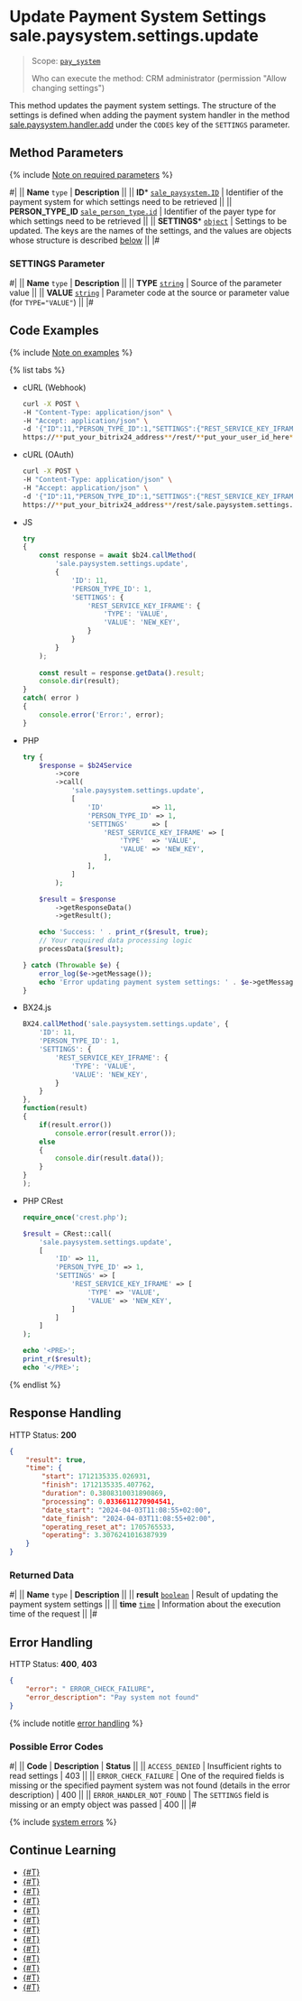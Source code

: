 # Update Payment System Settings sale.paysystem.settings.update

> Scope: [`pay_system`](../scopes/permissions.md)
>
> Who can execute the method: CRM administrator (permission "Allow changing settings")

This method updates the payment system settings. The structure of the settings is defined when adding the payment system handler in the method [sale.paysystem.handler.add](./sale-pay-system-handler-add.md) under the `CODES` key of the `SETTINGS` parameter.

## Method Parameters

{% include [Note on required parameters](../../_includes/required.md) %}

#|
|| **Name**
`type` | **Description** ||
|| **ID***
[`sale_paysystem.ID`](../sale/data-types.md) | Identifier of the payment system for which settings need to be retrieved
||
|| **PERSON_TYPE_ID**
[`sale_person_type.id`](../sale/data-types.md) | Identifier of the payer type for which settings need to be retrieved
||
|| **SETTINGS***
[`object`](../data-types.md) | Settings to be updated. The keys are the names of the settings, and the values are objects whose structure is described [below](#parametr-settings)
||
|#

### SETTINGS Parameter

#|
|| **Name**
`type` | **Description** ||
|| **TYPE**
[`string`](../data-types.md) | Source of the parameter value ||
|| **VALUE**
[`string`](../data-types.md) | Parameter code at the source or parameter value (for `TYPE="VALUE"`) ||
|#

## Code Examples

{% include [Note on examples](../../_includes/examples.md) %}

{% list tabs %}

- cURL (Webhook)

    ```bash
    curl -X POST \
    -H "Content-Type: application/json" \
    -H "Accept: application/json" \
    -d '{"ID":11,"PERSON_TYPE_ID":1,"SETTINGS":{"REST_SERVICE_KEY_IFRAME":{"TYPE":"VALUE","VALUE":"NEW_KEY"}}}' \
    https://**put_your_bitrix24_address**/rest/**put_your_user_id_here**/**put_your_webhook_here**/sale.paysystem.settings.update
    ```

- cURL (OAuth)

    ```bash
    curl -X POST \
    -H "Content-Type: application/json" \
    -H "Accept: application/json" \
    -d '{"ID":11,"PERSON_TYPE_ID":1,"SETTINGS":{"REST_SERVICE_KEY_IFRAME":{"TYPE":"VALUE","VALUE":"NEW_KEY"}},"auth":"**put_access_token_here**"}' \
    https://**put_your_bitrix24_address**/rest/sale.paysystem.settings.update
    ```

- JS

    ```js
    try
    {
    	const response = await $b24.callMethod(
    		'sale.paysystem.settings.update',
    		{
    			'ID': 11,
    			'PERSON_TYPE_ID': 1,
    			'SETTINGS': {
    				'REST_SERVICE_KEY_IFRAME': {
    					'TYPE': 'VALUE',
    					'VALUE': 'NEW_KEY',
    				}
    			}
    		}
    	);
    	
    	const result = response.getData().result;
    	console.dir(result);
    }
    catch( error )
    {
    	console.error('Error:', error);
    }
    ```

- PHP

    ```php
    try {
        $response = $b24Service
            ->core
            ->call(
                'sale.paysystem.settings.update',
                [
                    'ID'            => 11,
                    'PERSON_TYPE_ID' => 1,
                    'SETTINGS'      => [
                        'REST_SERVICE_KEY_IFRAME' => [
                            'TYPE'  => 'VALUE',
                            'VALUE' => 'NEW_KEY',
                        ],
                    ],
                ]
            );
    
        $result = $response
            ->getResponseData()
            ->getResult();
    
        echo 'Success: ' . print_r($result, true);
        // Your required data processing logic
        processData($result);
    
    } catch (Throwable $e) {
        error_log($e->getMessage());
        echo 'Error updating payment system settings: ' . $e->getMessage();
    }
    ```

- BX24.js

    ```js
    BX24.callMethod('sale.paysystem.settings.update', {
        'ID': 11,
        'PERSON_TYPE_ID': 1,
        'SETTINGS': {
            'REST_SERVICE_KEY_IFRAME': {
                'TYPE': 'VALUE',
                'VALUE': 'NEW_KEY',
            }
        }
    }, 
    function(result) 
    { 
        if(result.error()) 
            console.error(result.error()); 
        else 
        { 
            console.dir(result.data()); 
        } 
    } 
    );
    ```

- PHP CRest

    ```php
    require_once('crest.php');

    $result = CRest::call(
        'sale.paysystem.settings.update',
        [
            'ID' => 11,
            'PERSON_TYPE_ID' => 1,
            'SETTINGS' => [
                'REST_SERVICE_KEY_IFRAME' => [
                    'TYPE' => 'VALUE',
                    'VALUE' => 'NEW_KEY',
                ]
            ]
        ]
    );

    echo '<PRE>';
    print_r($result);
    echo '</PRE>';
    ```

{% endlist %}

## Response Handling

HTTP Status: **200**

```json
{
    "result": true,
    "time": {
        "start": 1712135335.026931,
        "finish": 1712135335.407762,
        "duration": 0.3808310031890869,
        "processing": 0.0336611270904541,
        "date_start": "2024-04-03T11:08:55+02:00",
        "date_finish": "2024-04-03T11:08:55+02:00",
        "operating_reset_at": 1705765533,
        "operating": 3.3076241016387939
    }
}
```

### Returned Data

#|
|| **Name**
`type` | **Description** ||
|| **result**
[`boolean`](../data-types.md) | Result of updating the payment system settings ||
|| **time**
[`time`](../data-types.md) | Information about the execution time of the request ||
|#

## Error Handling

HTTP Status: **400**, **403**

```json
{
    "error": " ERROR_CHECK_FAILURE",
    "error_description": "Pay system not found"
}
```

{% include notitle [error handling](../../_includes/error-info.md) %}

### Possible Error Codes

#|
|| **Code** | **Description** | **Status** ||
|| `ACCESS_DENIED` | Insufficient rights to read settings | 403 ||
|| `ERROR_CHECK_FAILURE` | One of the required fields is missing or the specified payment system was not found (details in the error description) | 400 ||
|| `ERROR_HANDLER_NOT_FOUND` | The `SETTINGS` field is missing or an empty object was passed | 400 ||
|#

{% include [system errors](../../_includes/system-errors.md) %}

## Continue Learning

- [{#T}](./sale-pay-system-handler-add.md)
- [{#T}](./sale-pay-system-handler-update.md)
- [{#T}](./sale-pay-system-handler-list.md)
- [{#T}](./sale-pay-system-handler-delete.md)
- [{#T}](./sale-pay-system-add.md)
- [{#T}](./sale-pay-system-update.md)
- [{#T}](./sale-pay-system-list.md)
- [{#T}](./sale-pay-system-settings-get.md)
- [{#T}](./sale-pay-system-delete.md)
- [{#T}](./sale-pay-system-pay-payment.md)
- [{#T}](./sale-pay-system-pay-invoice.md)
- [{#T}](./sale-pay-system-settings-payment-get.md)
- [{#T}](./sale-pay-system-settings-invoice-get.md)